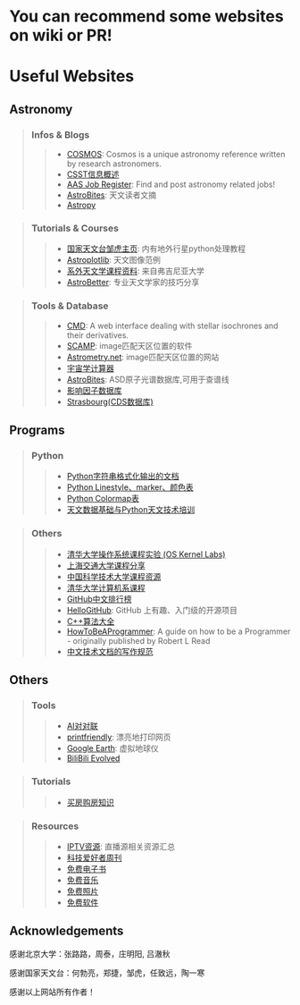 # You can recommend some websites on wiki or PR!

# Useful Websites
## Astronomy
>### Infos & Blogs
>>* [COSMOS](https://astronomy.swin.edu.au/cosmos/): Cosmos is a unique astronomy reference written by research astronomers.
>>* [CSST信息概述](https://github.com/CSSTsci/GalaxyAGN_science_discussion/wiki/CSST-Summary)
>>* [AAS Job Register](https://jobregister.aas.org): Find and post astronomy related jobs!
>>* [AstroBites](https://astrobites.org/): 天文读者文摘
>>* [Astropy](https://www.astropy.org/)

>### Tutorials & Courses
>>* [国家天文台邹虎主页](http://batc.bao.ac.cn/~zouhu/doku.php?id=projects:start): 内有地外行星python处理教程
>>* [Astroplotlib](http://astroplotlib.stsci.edu/): 天文图像范例
>>* [系外天文学课程资料](http://people.virginia.edu/~dmw8f/astr5630/Topic07/Lecture_7.html): 来自弗吉尼亚大学  
>>* [AstroBetter](https://www.astrobetter.com/): 专业天文学家的技巧分享

>### Tools & Database
>>* [CMD](http://stev.oapd.inaf.it/cgi-bin/cmd): A web interface dealing with stellar isochrones and their derivatives.
>>* [SCAMP](https://www.astromatic.net/software/scamp): image匹配天区位置的软件  
>>* [Astrometry.net](http://astrometry.net/): image匹配天区位置的网站  
>>* [宇宙学计算器](https://ned.ipac.caltech.edu/help/cosmology_calc.html)
>>* [AstroBites](https://physics.nist.gov/PhysRefData/ASD/lines_form.html): ASD原子光谱数据库,可用于查谱线
>>* [影响因子数据库](https://academic-accelerator.com/Impact-Factor-IF/zh-CN/The-Astrophysical-Journal-Supplement-Series)
>>* [Strasbourg(CDS数据库)](http://cdsportal.u-strasbg.fr/)



## Programs
>### Python
>>* [Python字符串格式化输出的文档](https://pyformat.info/)
>>* [Python Linestyle、marker、颜色表](https://www.cnblogs.com/darkknightzh/p/6117528.html)
>>* [Python Colormap表](https://blog.csdn.net/lly1122334/article/details/88535217)
>>* [天文数据基础与Python天文技术培训](https://hebl.china-vo.org/course/PIA2020/)

>### Others
>>* [清华大学操作系统课程实验 (OS Kernel Labs)](https://github.com/kiukotsu/ucore) 
>>* [上海交通大学课程分享](https://github.com/c-hj/SJTU-Courses) 
>>* [中国科学技术大学课程资源](https://github.com/USTC-Resource/USTC-Course) 
>>* [清华大学计算机系课程](https://github.com/PKUanonym/REKCARC-TSC-UHT) 
>>* [GitHub中文排行榜](https://github.com/kon9chunkit/GitHub-Chinese-Top-Charts)   
>>* [HelloGitHub](https://github.com/521xueweihan/HelloGitHub): GitHub 上有趣、入门级的开源项目 
>>* [C++算法大全](https://github.com/TheAlgorithms/C-Plus-Plus)  
>>* [HowToBeAProgrammer](https://github.com/braydie/HowToBeAProgrammer): A guide on how to be a Programmer - originally published by Robert L Read
>>* [中文技术文档的写作规范](https://github.com/ruanyf/document-style-guide)

 

## Others
>### Tools
>>* [AI对对联](https://ai.binwang.me/couplet/)
>>* [printfriendly](https://www.printfriendly.com/): 漂亮地打印网页  
>>* [Google Earth](https://www.google.com/earth/): 虚拟地球仪  
>>* [BiliBili Evolved](https://github.com/the1812/Bilibili-Evolved/blob/master/features.md)

>### Tutorials 
>>* [买房购房知识](https://github.com/houshanren/hangzhou_house_knowledge)


>### Resources
>>* [IPTV资源](https://github.com/imDazui/Tvlist-awesome-m3u-m3u8): 直播源相关资源汇总
>>* [科技爱好者周刊](https://github.com/ruanyf/weekly)
>>* [免费电子书](https://github.com/ruanyf/free-books)
>>* [免费音乐](https://github.com/ruanyf/weekly/blob/master/docs/free-music.md)
>>* [免费照片](https://github.com/ruanyf/weekly/blob/master/docs/free-photos.md)
>>* [免费软件](https://github.com/ruanyf/weekly/blob/master/docs/free-software.md)

## Acknowledgements
感谢北京大学：张路路，周泰，庄明阳, 吕澈秋   

感谢国家天文台：何勃亮，郑捷，邹虎，任致远，陶一寒

感谢以上网站所有作者！
